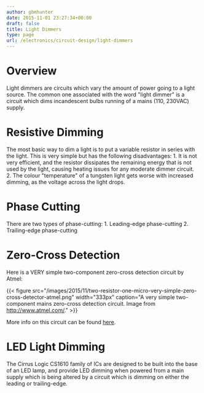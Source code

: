 ```yaml
---
author: gbmhunter
date: 2015-11-01 23:27:34+00:00
draft: false
title: Light Dimmers
type: page
url: /electronics/circuit-design/light-dimmers
---
```


# Overview

Light dimmers are circuits which vary the amount of power going to a light source. The common one associated with the word "light dimmer" is a circuit which dims incandescent bulbs running of a mains (110, 230VAC) supply.

# Resistive Dimming

The most basic way to dim a light is to put a variable resistor in series with the light. This is very simple but has the following disadvantages:  1. It is not very efficient, and the resistor dissipates the remaining energy that is not used by the light, causing heating issues for any moderate dimmer circuit.  2. The colour "temperature" of a tungsten light gets worse with increased dimming, as the voltage across the light drops. 

# Phase Cutting

There are two types of phase-cutting:  1. Leading-edge phase-cutting  2. Trailing-edge phase-cutting

# Zero-Cross Detection

Here is a VERY simple two-component zero-cross detection circuit by Atmel:

{{< figure src="/images/2015/11/two-resistor-one-micro-very-simple-zero-cross-detector-atmel.png" width="333px" caption="A very simple two-component mains zero-cross detection circuit. Image from http://www.atmel.com/."  >}}

More info on this circuit can be found [here](http://www.atmel.com/Images/doc2508.pdf).

# LED Light Dimming

The Cirrus Logic CS1610 family of ICs are designed to be built into the base of an LED lamp, and provide LED dimming when powered from a main supply which is being altered by a circuit which is dimming on either the leading or trailing-edge.
